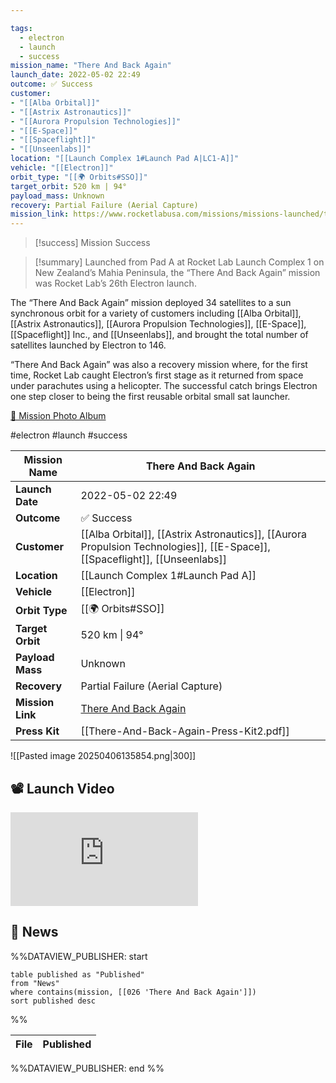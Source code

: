 ```yaml
---

tags:
  - electron
  - launch
  - success
mission_name: "There And Back Again"
launch_date: 2022-05-02 22:49
outcome: ✅ Success
customer: 
- "[[Alba Orbital]]"
- "[[Astrix Astronautics]]"
- "[[Aurora Propulsion Technologies]]"
- "[[E-Space]]"
- "[[Spaceflight]]"
- "[[Unseenlabs]]"
location: "[[Launch Complex 1#Launch Pad A|LC1-A]]"
vehicle: "[[Electron]]"
orbit_type: "[[🌍 Orbits#SSO]]"
target_orbit: 520 km | 94°
payload_mass: Unknown
recovery: Partial Failure (Aerial Capture)
mission_link: https://www.rocketlabusa.com/missions/missions-launched/there-and-back-again/
---
```


>[!success] Mission Success

>[!summary]
Launched from Pad A at Rocket Lab Launch Complex 1 on New Zealand’s Mahia Peninsula, the “There And Back Again” mission was Rocket Lab’s 26th Electron launch.
>
The “There And Back Again” mission deployed 34 satellites to a sun synchronous orbit for a variety of customers including [[Alba Orbital]], [[Astrix Astronautics]], [[Aurora Propulsion Technologies]], [[E-Space]], [[Spaceflight]] Inc., and [[Unseenlabs]], and brought the total number of satellites launched by Electron to 146.
>
“There And Back Again” was also a recovery mission where, for the first time, Rocket Lab caught Electron’s first stage as it returned from space under parachutes using a helicopter. The successful catch brings Electron one step closer to being the first reusable orbital small sat launcher.
>
[📸 Mission Photo Album](https://www.flickr.com/photos/rocketlab/albums/72177720301762910/)

#electron #launch #success

| **Mission Name** | There And Back Again                                                                                                        |
| ---------------- | --------------------------------------------------------------------------------------------------------------------------- |
| **Launch Date**  | 2022-05-02 22:49                                                                                                            |
| **Outcome**      | ✅ Success                                                                                                                   |
| **Customer**     | [[Alba Orbital]], [[Astrix Astronautics]], [[Aurora Propulsion Technologies]], [[E-Space]], [[Spaceflight]], [[Unseenlabs]] |
| **Location**     | [[Launch Complex 1#Launch Pad A]]                                                                                           |
| **Vehicle**      | [[Electron]]                                                                                                                |
| **Orbit Type**   | [[🌍 Orbits#SSO]]                                                                                                           |
| **Target Orbit** | 520 km &#124; 94°                                                                                                           |
| **Payload Mass** | Unknown                                                                                                                     |
| **Recovery**     | Partial Failure (Aerial Capture)                                                                                            |
| **Mission Link** | [There And Back Again](https://www.rocketlabusa.com/missions/missions-launched/there-and-back-again/)                       |
| **Press Kit**    | [[There-And-Back-Again-Press-Kit2.pdf]]                                                                                     |

![[Pasted image 20250406135854.png|300]]


## 📽️ Launch Video

<div class="responsive-video">
<iframe src="https://www.youtube.com/embed/6nODVPGHQcc" title="Rocket Lab&#39;s Electron - There And Back Again Mission" frameborder="0" allow="accelerometer; autoplay; clipboard-write; encrypted-media; gyroscope; picture-in-picture; web-share" referrerpolicy="strict-origin-when-cross-origin" allowfullscreen></iframe>     
</div>

## 📰 News
%%DATAVIEW_PUBLISHER: start
```
table published as "Published"
from "News"
where contains(mission, [[026 'There And Back Again']])
sort published desc
```
%%

| File | Published |
| ---- | --------- |

%%DATAVIEW_PUBLISHER: end %%